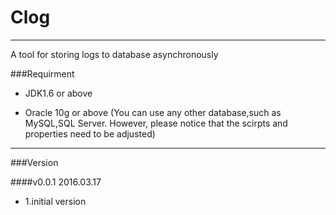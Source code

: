 # Clog

-----------------

A tool for storing logs to database asynchronously

###Requirment

* JDK1.6 or above

* Oracle 10g or above (You can use any other database,such as MySQL,SQL Server. However, please notice that the scirpts and properties need to be adjusted)

--------------------

###Version

####v0.0.1 2016.03.17

* 1.initial version



